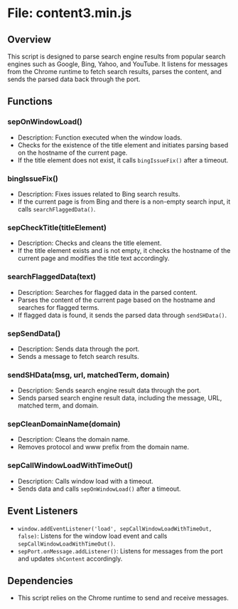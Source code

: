 # File: content3.min.js

## Overview
This script is designed to parse search engine results from popular search engines such as Google, Bing, Yahoo, and YouTube. It listens for messages from the Chrome runtime to fetch search results, parses the content, and sends the parsed data back through the port.

## Functions
### sepOnWindowLoad()
- Description: Function executed when the window loads.
- Checks for the existence of the title element and initiates parsing based on the hostname of the current page.
- If the title element does not exist, it calls `bingIssueFix()` after a timeout.

### bingIssueFix()
- Description: Fixes issues related to Bing search results.
- If the current page is from Bing and there is a non-empty search input, it calls `searchFlaggedData()`.

### sepCheckTitle(titleElement)
- Description: Checks and cleans the title element.
- If the title element exists and is not empty, it checks the hostname of the current page and modifies the title text accordingly.

### searchFlaggedData(text)
- Description: Searches for flagged data in the parsed content.
- Parses the content of the current page based on the hostname and searches for flagged terms.
- If flagged data is found, it sends the parsed data through `sendSHData()`.

### sepSendData()
- Description: Sends data through the port.
- Sends a message to fetch search results.

### sendSHData(msg, url, matchedTerm, domain)
- Description: Sends search engine result data through the port.
- Sends parsed search engine result data, including the message, URL, matched term, and domain.

### sepCleanDomainName(domain)
- Description: Cleans the domain name.
- Removes protocol and www prefix from the domain name.

### sepCallWindowLoadWithTimeOut()
- Description: Calls window load with a timeout.
- Sends data and calls `sepOnWindowLoad()` after a timeout.

## Event Listeners
- `window.addEventListener('load', sepCallWindowLoadWithTimeOut, false)`: Listens for the window load event and calls `sepCallWindowLoadWithTimeOut()`.
- `sepPort.onMessage.addListener()`: Listens for messages from the port and updates `shContent` accordingly.

## Dependencies
- This script relies on the Chrome runtime to send and receive messages.

